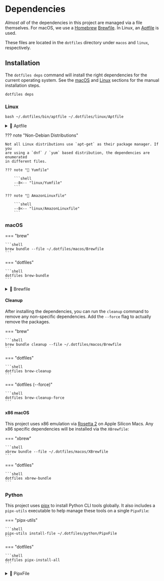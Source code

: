 # Dependencies

_Almost all_ of the dependencies in this project are managed via a
file themselves. For macOS, we use a [Homebrew](https://brew.sh/)
[Brewfile](https://github.com/Homebrew/homebrew-bundle). In Linux,
an [Aptfile](https://github.com/seatgeek/bash-aptfile) is used.

These files are located in the `dotfiles` directory under `macos` and `linux`,
respectively.

## Installation

The `dotfiles deps` command will install the right dependencies for
the current operating system. See the [macOS](#macos) and [Linux](#linux)
sections for the manual installation steps.

```shell
dotfiles deps
```

### Linux

```shell
bash ~/.dotfiles/bin/aptfile ~/.dotfiles/linux/Aptfile
```

<details><summary>📄 Aptfile</summary>
<p>

```shell
--8<-- "linux/Aptfile"
```

</p>
</details>

??? note "Non-Debian Distributions"

    Not all Linux distributions use `apt-get` as their package manager. If you
    are using a `dnf` / `yum` based distribution, the dependencies are enumerated
    in different files.

    ??? note "📄 Yumfile"

        ```shell
        --8<-- "linux/Yumfile"
        ```

    ??? note "📄 AmazonLinuxfile"

        ```shell
        --8<-- "linux/AmazonLinuxfile"
        ```

### macOS

=== "brew"

    ```shell
    brew bundle --file ~/.dotfiles/macos/Brewfile
    ```

=== "dotfiles"

    ```shell
    dotfiles brew-bundle
    ```

<details><summary>📄 Brewfile</summary>
<p>

```shell
--8<-- "macos/Brewfile"
```

</p>
</details>

#### Cleanup

After installing the dependencies, you can run the `cleanup` command to remove
any non-specific dependencies. Add the `--force` flag to actually remove the
packages.

=== "brew"

    ```shell
    brew bundle cleanup --file ~/.dotfiles/macos/Brewfile
    ```

=== "dotfiles"

    ```shell
    dotfiles brew-cleanup
    ```

=== "dotfiles (--force)"

    ```shell
    dotfiles brew-cleanup-force
    ```

#### x86 macOS

This project uses x86 emulation via [Rosetta 2](https://support.apple.com/en-us/HT211861)
on Apple Silicon Macs. Any x86 specific dependencies will be installed via the `XBrewfile`:

=== "xbrew"

    ```shell
    xbrew bundle --file ~/.dotfiles/macos/XBrewfile
    ```

=== "dotfiles"

    ```shell
    dotfiles xbrew-bundle
    ```

### Python

This project uses [pipx](https://github.com/pypa/pipx) to install Python CLI
tools globally. It also includes a `pipx-utils` executable to help manage these
tools on a single `PipxFile`:

=== "pipx-utils"

    ```shell
    pipx-utils install-file ~/.dotfiles/python/PipxFile
    ```

=== "dotfiles"

    ```shell
    dotfiles pipx-install-all
    ```

<details><summary>📄 PipxFile</summary>
<p>

```shell
--8<-- "tools/pipx/PipxFile"
```

</p>
</details>
